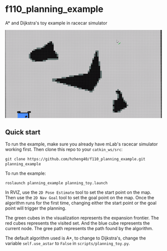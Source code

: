 # f110_planning_example
A* and Dijkstra's toy example in racecar simulator

![](https://github.com/hzheng40/f110_planning_example/blob/master/astar.gif?raw=true)

## Quick start

To run the example, make sure you already have mLab's racecar simulator working first.
Then clone this repo to your ```catkin_ws/src```:

```
git clone https://github.com/hzheng40/f110_planning_example.git planning_example
```

To run the example:

```
roslaunch planning_example planning_toy.launch
```

In RVIZ, use the ```2D Pose Estimate``` tool to set the start point on the map. Then use the ```2D Nav Goal``` tool to set the goal point on the map. Once the algorithm runs for the first time, changing either the start point or the goal point will trigger the planning.

The green cubes in the visualization represents the expansion frontier. The red cubes represents the visited set. And the blue cube represents the current node. The gree path represents the path found by the algorithm.

The default algorithm used is A*, to change to Dijkstra's, change the variable ```self.use_astar``` to ```False``` in ```scripts/planning_toy.py```.
